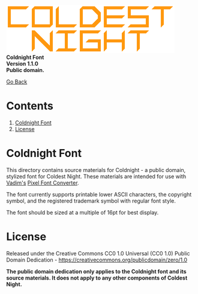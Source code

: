 ![Coldest Night logo.](../docs/header.png)  
__Coldnight Font__  
__Version 1.1.0__  
__Public domain.__

[Go Back](../readme.md)

# Contents
1. [Coldnight Font](#coldnight-font)
2. [License](#license)

# Coldnight Font
This directory contains source materials for Coldnight - a public domain,
stylized font for Coldest Night. These materials are intended for use with
[Vadim's](https://twitter.com/yellowafterlife)
[Pixel Font Converter](https://yal.cc/r/20/pixelfont).

The font currently supports printable lower ASCII characters, the copyright
symbol, and the registered trademark symbol with regular font style.

The font should be sized at a multiple of 16pt for best display.

# License
Released under the Creative Commons CC0 1.0 Universal (CC0 1.0) Public Domain
Dedication - https://creativecommons.org/publicdomain/zero/1.0

__The public domain dedication only applies to the Coldnight font and its
source materials. It does not apply to any other components of Coldest Night.__
